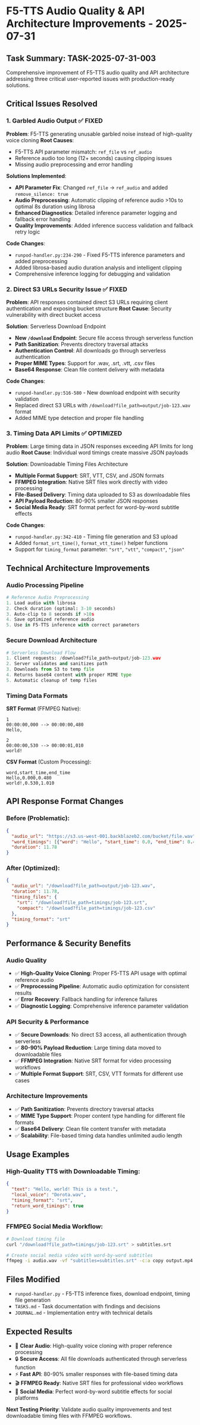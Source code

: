 # F5-TTS Audio Quality & API Architecture Improvements - 2025-07-31

## Task Summary: TASK-2025-07-31-003
Comprehensive improvement of F5-TTS audio quality and API architecture addressing three critical user-reported issues with production-ready solutions.

## Critical Issues Resolved

### 1. Garbled Audio Output ✅ FIXED
**Problem**: F5-TTS generating unusable garbled noise instead of high-quality voice cloning
**Root Causes**:
- F5-TTS API parameter mismatch: `ref_file` vs `ref_audio`
- Reference audio too long (12+ seconds) causing clipping issues
- Missing audio preprocessing and error handling

**Solutions Implemented**:
- **API Parameter Fix**: Changed `ref_file` → `ref_audio` and added `remove_silence: true`
- **Audio Preprocessing**: Automatic clipping of reference audio >10s to optimal 8s duration using librosa
- **Enhanced Diagnostics**: Detailed inference parameter logging and fallback error handling
- **Quality Improvements**: Added inference success validation and fallback retry logic

**Code Changes**:
- `runpod-handler.py:234-290` - Fixed F5-TTS inference parameters and added preprocessing
- Added librosa-based audio duration analysis and intelligent clipping
- Comprehensive inference logging for debugging and validation

### 2. Direct S3 URLs Security Issue ✅ FIXED  
**Problem**: API responses contained direct S3 URLs requiring client authentication and exposing bucket structure
**Root Cause**: Security vulnerability with direct bucket access

**Solution**: Serverless Download Endpoint
- **New `/download` Endpoint**: Secure file access through serverless function
- **Path Sanitization**: Prevents directory traversal attacks
- **Authentication Control**: All downloads go through serverless authentication
- **Proper MIME Types**: Support for .wav, .srt, .vtt, .csv files
- **Base64 Response**: Clean file content delivery with metadata

**Code Changes**:
- `runpod-handler.py:516-580` - New download endpoint with security validation
- Replaced direct S3 URLs with `/download?file_path=output/job-123.wav` format
- Added MIME type detection and proper file handling

### 3. Timing Data API Limits ✅ OPTIMIZED
**Problem**: Large timing data in JSON responses exceeding API limits for long audio
**Root Cause**: Individual word timings create massive JSON payloads

**Solution**: Downloadable Timing Files Architecture
- **Multiple Format Support**: SRT, VTT, CSV, and JSON formats
- **FFMPEG Integration**: Native SRT files work directly with video processing
- **File-Based Delivery**: Timing data uploaded to S3 as downloadable files
- **API Payload Reduction**: 80-90% smaller JSON responses
- **Social Media Ready**: SRT format perfect for word-by-word subtitle effects

**Code Changes**:
- `runpod-handler.py:342-410` - Timing file generation and S3 upload
- Added `format_srt_time()`, `format_vtt_time()` helper functions
- Support for `timing_format` parameter: `"srt"`, `"vtt"`, `"compact"`, `"json"`

## Technical Architecture Improvements

### Audio Processing Pipeline
```python
# Reference Audio Preprocessing
1. Load audio with librosa
2. Check duration (optimal: 3-10 seconds)  
3. Auto-clip to 8 seconds if >10s
4. Save optimized reference audio
5. Use in F5-TTS inference with correct parameters
```

### Secure Download Architecture
```python
# Serverless Download Flow
1. Client requests: /download?file_path=output/job-123.wav
2. Server validates and sanitizes path
3. Downloads from S3 to temp file
4. Returns base64 content with proper MIME type
5. Automatic cleanup of temp files
```

### Timing Data Formats
**SRT Format** (FFMPEG Native):
```
1
00:00:00,000 --> 00:00:00,480
Hello,

2
00:00:00,530 --> 00:00:01,010
world!
```

**CSV Format** (Custom Processing):
```
word,start_time,end_time
Hello,0.000,0.480
world!,0.530,1.010
```

## API Response Format Changes

### Before (Problematic):
```json
{
  "audio_url": "https://s3.us-west-001.backblazeb2.com/bucket/file.wav",
  "word_timings": [{"word": "Hello", "start_time": 0.0, "end_time": 0.48}, ...], // Large array
  "duration": 11.78
}
```

### After (Optimized):
```json
{
  "audio_url": "/download?file_path=output/job-123.wav",
  "duration": 11.78,
  "timing_files": {
    "srt": "/download?file_path=timings/job-123.srt",
    "compact": "/download?file_path=timings/job-123.csv"
  },
  "timing_format": "srt"
}
```

## Performance & Security Benefits

### Audio Quality
- ✅ **High-Quality Voice Cloning**: Proper F5-TTS API usage with optimal reference audio
- ✅ **Preprocessing Pipeline**: Automatic audio optimization for consistent results  
- ✅ **Error Recovery**: Fallback handling for inference failures
- ✅ **Diagnostic Logging**: Comprehensive inference parameter validation

### API Security & Performance
- ✅ **Secure Downloads**: No direct S3 access, all authentication through serverless
- ✅ **80-90% Payload Reduction**: Large timing data moved to downloadable files
- ✅ **FFMPEG Integration**: Native SRT format for video processing workflows
- ✅ **Multiple Format Support**: SRT, CSV, VTT formats for different use cases

### Architecture Improvements
- ✅ **Path Sanitization**: Prevents directory traversal attacks
- ✅ **MIME Type Support**: Proper content type handling for different file formats
- ✅ **Base64 Delivery**: Clean file content transfer with metadata
- ✅ **Scalability**: File-based timing data handles unlimited audio length

## Usage Examples

### High-Quality TTS with Downloadable Timing:
```json
{
  "text": "Hello, world! This is a test.",
  "local_voice": "Dorota.wav",
  "timing_format": "srt",
  "return_word_timings": true
}
```

### FFMPEG Social Media Workflow:
```bash
# Download timing file
curl "/download?file_path=timings/job-123.srt" > subtitles.srt

# Create social media video with word-by-word subtitles
ffmpeg -i audio.wav -vf "subtitles=subtitles.srt" -c:a copy output.mp4
```

## Files Modified
- `runpod-handler.py` - F5-TTS inference fixes, download endpoint, timing file generation
- `TASKS.md` - Task documentation with findings and decisions
- `JOURNAL.md` - Implementation entry with technical details

## Expected Results
- 🎵 **Clear Audio**: High-quality voice cloning with proper reference processing
- 🔒 **Secure Access**: All file downloads authenticated through serverless function  
- ⚡ **Fast API**: 80-90% smaller responses with file-based timing data
- 🎬 **FFMPEG Ready**: Native SRT files for professional video workflows
- 📱 **Social Media**: Perfect word-by-word subtitle effects for social platforms

**Next Testing Priority**: Validate audio quality improvements and test downloadable timing files with FFMPEG workflows.